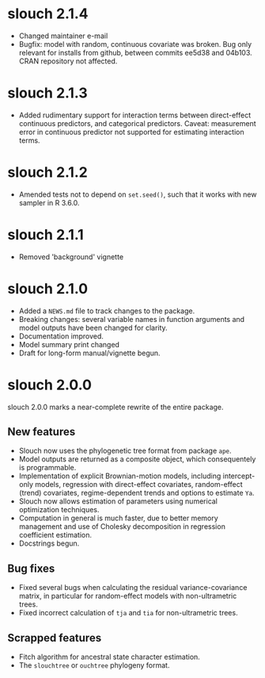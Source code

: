 # slouch 2.1.4

* Changed maintainer e-mail
* Bugfix: model with random, continuous covariate was broken. Bug only relevant for installs from github, between commits ee5d38 and 04b103. CRAN repository not affected.

# slouch 2.1.3

* Added rudimentary support for interaction terms between direct-effect continuous predictors, and categorical predictors. Caveat: measurement error in continuous predictor not supported for estimating interaction terms.

# slouch 2.1.2

* Amended tests not to depend on `set.seed()`, such that it works with new sampler in R 3.6.0. 

# slouch 2.1.1

* Removed 'background' vignette

# slouch 2.1.0

* Added a `NEWS.md` file to track changes to the package.
* Breaking changes: several variable names in function arguments and model outputs have been changed for clarity.
* Documentation improved.
* Model summary print changed
* Draft for long-form manual/vignette begun.

# slouch 2.0.0

slouch 2.0.0 marks a near-complete rewrite of the entire package.

## New features

* Slouch now uses the phylogenetic tree format from package `ape`.
* Model outputs are returned as a composite object, which consequentely is programmable.
* Implementation of explicit Brownian-motion models, including intercept-only models, regression with direct-effect covariates, random-effect (trend) covariates, regime-dependent trends and options to estimate `Ya`.
* Slouch now allows estimation of parameters using numerical optimization techniques.
* Computation in general is much faster, due to better memory management and use of Cholesky decomposition in regression coefficient estimation.
* Docstrings begun.

## Bug fixes

* Fixed several bugs when calculating the residual variance-covariance matrix, in particular for random-effect models with non-ultrametric trees.
* Fixed incorrect calculation of `tja` and `tia` for non-ultrametric trees.

## Scrapped features

* Fitch algorithm for ancestral state character estimation.
* The `slouchtree` or `ouchtree` phylogeny format.


